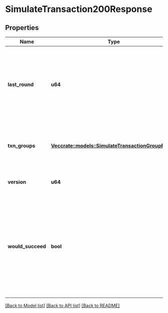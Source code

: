 # SimulateTransaction200Response

## Properties

Name | Type | Description | Notes
------------ | ------------- | ------------- | -------------
**last_round** | **u64** | The round immediately preceding this simulation. State changes through this round were used to run this simulation. |
**txn_groups** | [**Vec<crate::models::SimulateTransactionGroupResult>**](SimulateTransactionGroupResult.md) | A result object for each transaction group that was simulated. |
**version** | **u64** | The version of this response object. |
**would_succeed** | **bool** | Indicates whether the simulated transactions would have succeeded during an actual submission. If any transaction fails or is missing a signature, this will be false. |

[[Back to Model list]](../README.md#documentation-for-models) [[Back to API list]](../README.md#documentation-for-api-endpoints) [[Back to README]](../README.md)
